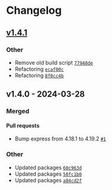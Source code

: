 # Changelog

## [v1.4.1](https://github.com/rick-arts/now-playing/compare/v1.4.0...v1.4.1)

### Other

- Remove old build script [`77948de`](https://github.com/rick-arts/now-playing/commit/77948defc538f57925d06803010c8b9cb4fc8535)
- Refactoring [`ecaf00c`](https://github.com/rick-arts/now-playing/commit/ecaf00c0dbf2dff873830a49cb7930464683932f)
- Refactoring [`8f0cc4b`](https://github.com/rick-arts/now-playing/commit/8f0cc4bb052cdd0aed6a995dfe9399d08820d87b)

## v1.4.0 - 2024-03-28

### Merged

#### Pull requests
- Bump express from 4.18.1 to 4.19.2 [`#1`](https://github.com/rick-arts/now-playing/pull/1)

### Other

- Updated packages [`60c963d`](https://github.com/rick-arts/now-playing/commit/60c963db541d9d2eecd7f060e2eb0416dbc7dce2)
- Updated packages [`58fc1b0`](https://github.com/rick-arts/now-playing/commit/58fc1b06262e8dc58cb9c1cdf201863496d3efa4)
- Updated packages [`a84cd2f`](https://github.com/rick-arts/now-playing/commit/a84cd2f32cf09531ac56f3ed773b14ebe0466ef3)
